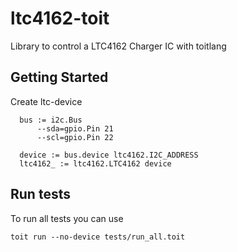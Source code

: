 # ltc4162-toit
Library to control a LTC4162 Charger IC with toitlang

## Getting Started
Create ltc-device
```
  bus := i2c.Bus
      --sda=gpio.Pin 21
      --scl=gpio.Pin 22
 
  device := bus.device ltc4162.I2C_ADDRESS
  ltc4162_ := ltc4162.LTC4162 device
```

## Run tests
To run all tests you can use
```
toit run --no-device tests/run_all.toit
```